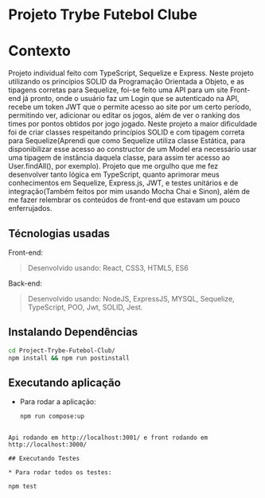 # Projeto Trybe Futebol Clube

# Contexto
Projeto individual feito com TypeScript, Sequelize e Express. Neste projeto utilizando os princípios SOLID da Programação Orientada a Objeto, e as tipagens corretas para Sequelize, foi-se feito uma API para um site Front-end já pronto, onde o usuário faz um Login que se autenticado na API, recebe um token JWT que o permite acesso ao site por um certo período, permitindo ver, adicionar ou editar os jogos, além de ver o ranking dos times por pontos obtidos por jogo jogado. Neste projeto a maior dificuldade foi de criar classes respeitando princípios SOLID e com tipagem correta para Sequelize(Aprendi que como Sequelize utiliza classe Estática, para disponibilizar esse acesso ao constructor de um Model era necessário usar uma tipagem de instância daquela classe, para assim ter acesso ao User.findAll(), por exemplo). Projeto que me orgulho que me fez desenvolver tanto lógica em TypeScript, quanto aprimorar meus conhecimentos em Sequelize, Express.js, JWT, e testes unitários e de integração(Também feitos por mim usando Mocha Chai e Sinon), além de me fazer relembrar os conteúdos de front-end que estavam um pouco enferrujados.

## Técnologias usadas

Front-end:
> Desenvolvido usando: React, CSS3, HTML5, ES6

Back-end:
> Desenvolvido usando: NodeJS, ExpressJS, MYSQL, Sequelize, TypeScript, POO, Jwt, SOLID, Jest.


## Instalando Dependências

```bash
cd Project-Trybe-Futebol-Club/ 
npm install && npm run postinstall
``` 

## Executando aplicação

* Para rodar a aplicação:

  ```bash
  npm run compose:up
```

Api rodando em http://localhost:3001/ e front rodando em http://localhost:3000/

## Executando Testes

* Para rodar todos os testes:

  ```
    npm test
  ```
